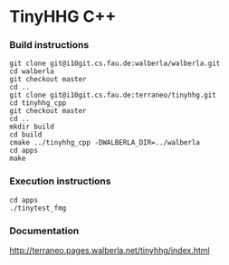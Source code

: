 # TinyHHG C++

### Build instructions

    git clone git@i10git.cs.fau.de:walberla/walberla.git
    cd walberla
    git checkout master
    cd ..
    git clone git@i10git.cs.fau.de:terraneo/tinyhhg.git
    cd tinyhhg_cpp
    git checkout master
    cd ..
    mkdir build
    cd build
    cmake ../tinyhhg_cpp -DWALBERLA_DIR=../walberla
    cd apps
    make

### Execution instructions

    cd apps
    ./tinytest_fmg

### Documentation

http://terraneo.pages.walberla.net/tinyhhg/index.html